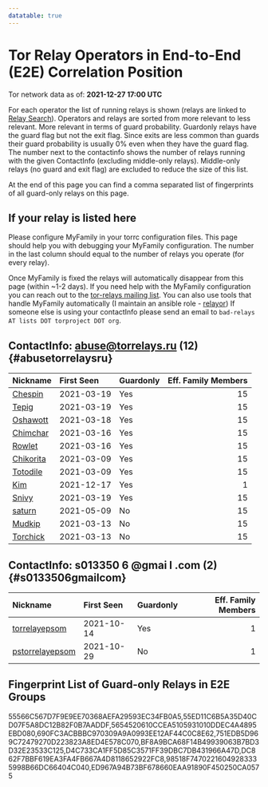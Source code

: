 ```yaml
---
datatable: true
---
```



# Tor Relay Operators in End-to-End (E2E) Correlation Position

Tor network data as of: **2021-12-27 17:00 UTC**

For each operator the list of running relays is shown (relays are linked to [Relay Search](https://metrics.torproject.org/rs.html)).
Operators and relays are sorted from more relevant to less relevant. More relevant in terms of guard probability.
Guardonly relays have the guard flag but not the exit flag.
Since exits are less common than guards their guard probability is usually 0% even when they have the guard flag.
The number next to the contactinfo shows the number of relays running with the given ContactInfo (excluding middle-only relays).
Middle-only relays (no guard and exit flag) are excluded to reduce the size of this list.

At the end of this page you can find a comma separated list of fingerprints of all guard-only relays on this page.

## If your relay is listed here
Please configure MyFamily in your torrc configuration files.
This page should help you with debugging your MyFamily configuration. The number in the last column should equal to the number of
relays you operate (for every relay).

Once MyFamily is fixed the relays will automatically disappear from this page (within ~1-2 days).
If you need help with the MyFamily configuration you can reach out to the
[tor-relays mailing list](https://lists.torproject.org/cgi-bin/mailman/listinfo/tor-relays).
You can also use tools that handle MyFamily automatically (I maintain an ansible role - 
[relayor](https://medium.com/@nusenu/deploying-tor-relays-with-ansible-6612593fa34d))
If someone else is using your contactInfo please send an email to ```bad-relays AT lists DOT torproject DOT org```.


## ContactInfo: abuse@torrelays.ru (12) {#abusetorrelaysru}

| Nickname                                                                                             | First Seen   | Guardonly   |   Eff. Family Members |
|:-----------------------------------------------------------------------------------------------------|:-------------|:------------|----------------------:|
| [Chespin](https://metrics.torproject.org/rs.html#details/DC862F7BBF619EA3FA4FB667A4D8118652922FC8)   | 2021-03-19   | Yes         |                    15 |
| [Tepig](https://metrics.torproject.org/rs.html#details/751EDB5D969C72479270D223823A8ED4E578C070)     | 2021-03-19   | Yes         |                    15 |
| [Oshawott](https://metrics.torproject.org/rs.html#details/55ED11C6B5A35D40CD07F5A8DC12B82F0B7AADDF)  | 2021-03-18   | Yes         |                    15 |
| [Chimchar](https://metrics.torproject.org/rs.html#details/ED967A94B73BF678660EAA91890F450250CA0575)  | 2021-03-16   | Yes         |                    15 |
| [Rowlet](https://metrics.torproject.org/rs.html#details/690FC3ACBBBC970309A9A0993EE12AF44C0C8E62)    | 2021-03-16   | Yes         |                    15 |
| [Chikorita](https://metrics.torproject.org/rs.html#details/55566C567D7F9E9EE70368AEFA29593EC34FB0A5) | 2021-03-09   | Yes         |                    15 |
| [Totodile](https://metrics.torproject.org/rs.html#details/BF8A9BCA68F14B49939063B7BD3D32E23533C125)  | 2021-03-09   | Yes         |                    15 |
| [Kim](https://metrics.torproject.org/rs.html#details/5654520610CCEA5105931010DDEC4A4895EBD080)       | 2021-12-17   | Yes         |                     1 |
| [Snivy](https://metrics.torproject.org/rs.html#details/D4C733CA1FF5D85C3571FF39DBC7DB431966A47D)     | 2021-03-19   | Yes         |                    15 |
| [saturn](https://metrics.torproject.org/rs.html#details/5ECBA2DDE6403E0F0B73E452F65EA2606929332A)    | 2021-05-09   | No          |                    15 |
| [Mudkip](https://metrics.torproject.org/rs.html#details/75983F5660D894FCF2BE452DB35F3E594ADE4B08)    | 2021-03-13   | No          |                    15 |
| [Torchick](https://metrics.torproject.org/rs.html#details/91D129CEBBC3F1BE27BCF8019F1F7A8B0F27E1C2)  | 2021-03-13   | No          |                    15 |

## ContactInfo: s013350 6 @gmai l .com (2) {#s0133506gmailcom}

| Nickname                                                                                                   | First Seen   | Guardonly   |   Eff. Family Members |
|:-----------------------------------------------------------------------------------------------------------|:-------------|:------------|----------------------:|
| [torrelayepsom](https://metrics.torproject.org/rs.html#details/98518F74702216049283335998B66DC66404C040)   | 2021-10-14   | Yes         |                     1 |
| [pstorrelayepsom](https://metrics.torproject.org/rs.html#details/C9BA228C967E7231CD0B47C49E88BC50A7400584) | 2021-10-29   | No          |                     1 |


## Fingerprint List of Guard-only Relays in E2E Groups

55566C567D7F9E9EE70368AEFA29593EC34FB0A5,55ED11C6B5A35D40CD07F5A8DC12B82F0B7AADDF,5654520610CCEA5105931010DDEC4A4895EBD080,690FC3ACBBBC970309A9A0993EE12AF44C0C8E62,751EDB5D969C72479270D223823A8ED4E578C070,BF8A9BCA68F14B49939063B7BD3D32E23533C125,D4C733CA1FF5D85C3571FF39DBC7DB431966A47D,DC862F7BBF619EA3FA4FB667A4D8118652922FC8,98518F74702216049283335998B66DC66404C040,ED967A94B73BF678660EAA91890F450250CA0575